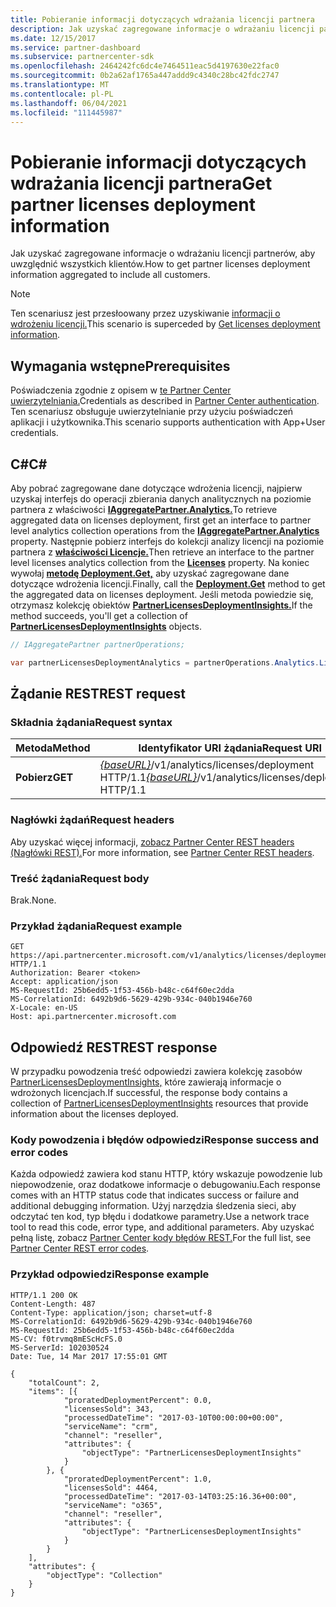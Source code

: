 ```yaml
---
title: Pobieranie informacji dotyczących wdrażania licencji partnera
description: Jak uzyskać zagregowane informacje o wdrażaniu licencji partnerów, aby uwzględnić wszystkich klientów.
ms.date: 12/15/2017
ms.service: partner-dashboard
ms.subservice: partnercenter-sdk
ms.openlocfilehash: 2464242fc6dc4e7464511eac5d4197630e22fac0
ms.sourcegitcommit: 0b2a62af1765a447addd9c4340c28bc42fdc2747
ms.translationtype: MT
ms.contentlocale: pl-PL
ms.lasthandoff: 06/04/2021
ms.locfileid: "111445987"
---
```

# <a name="get-partner-licenses-deployment-information"></a><span data-ttu-id="8de5a-103">Pobieranie informacji dotyczących wdrażania licencji partnera</span><span class="sxs-lookup"><span data-stu-id="8de5a-103">Get partner licenses deployment information</span></span>

<span data-ttu-id="8de5a-104">Jak uzyskać zagregowane informacje o wdrażaniu licencji partnerów, aby uwzględnić wszystkich klientów.</span><span class="sxs-lookup"><span data-stu-id="8de5a-104">How to get partner licenses deployment information aggregated to include all customers.</span></span>

> [!NOTE]
> <span data-ttu-id="8de5a-105">Ten scenariusz jest przesłoowany przez uzyskiwanie [informacji o wdrożeniu licencji.](get-licenses-deployment-information.md)</span><span class="sxs-lookup"><span data-stu-id="8de5a-105">This scenario is superceded by [Get licenses deployment information](get-licenses-deployment-information.md).</span></span>

## <a name="prerequisites"></a><span data-ttu-id="8de5a-106">Wymagania wstępne</span><span class="sxs-lookup"><span data-stu-id="8de5a-106">Prerequisites</span></span>

<span data-ttu-id="8de5a-107">Poświadczenia zgodnie z opisem w [te Partner Center uwierzytelniania.](partner-center-authentication.md)</span><span class="sxs-lookup"><span data-stu-id="8de5a-107">Credentials as described in [Partner Center authentication](partner-center-authentication.md).</span></span> <span data-ttu-id="8de5a-108">Ten scenariusz obsługuje uwierzytelnianie przy użyciu poświadczeń aplikacji i użytkownika.</span><span class="sxs-lookup"><span data-stu-id="8de5a-108">This scenario supports authentication with App+User credentials.</span></span>

## <a name="c"></a><span data-ttu-id="8de5a-109">C\#</span><span class="sxs-lookup"><span data-stu-id="8de5a-109">C\#</span></span>

<span data-ttu-id="8de5a-110">Aby pobrać zagregowane dane dotyczące wdrożenia licencji, najpierw uzyskaj interfejs do operacji zbierania danych analitycznych na poziomie partnera z właściwości [**IAggregatePartner.Analytics.**](/dotnet/api/microsoft.store.partnercenter.ipartner.analytics)</span><span class="sxs-lookup"><span data-stu-id="8de5a-110">To retrieve aggregated data on licenses deployment, first get an interface to partner level analytics collection operations from the [**IAggregatePartner.Analytics**](/dotnet/api/microsoft.store.partnercenter.ipartner.analytics) property.</span></span> <span data-ttu-id="8de5a-111">Następnie pobierz interfejs do kolekcji analizy licencji na poziomie partnera z [**właściwości Licencje.**](/dotnet/api/microsoft.store.partnercenter.analytics.ipartneranalyticscollection.licenses)</span><span class="sxs-lookup"><span data-stu-id="8de5a-111">Then retrieve an interface to the partner level licenses analytics collection from the [**Licenses**](/dotnet/api/microsoft.store.partnercenter.analytics.ipartneranalyticscollection.licenses) property.</span></span> <span data-ttu-id="8de5a-112">Na koniec wywołaj [**metodę Deployment.Get,**](/dotnet/api/microsoft.store.partnercenter.genericoperations.ientireentitycollectionretrievaloperations-2.get) aby uzyskać zagregowane dane dotyczące wdrożenia licencji.</span><span class="sxs-lookup"><span data-stu-id="8de5a-112">Finally, call the [**Deployment.Get**](/dotnet/api/microsoft.store.partnercenter.genericoperations.ientireentitycollectionretrievaloperations-2.get) method to get the aggregated data on licenses deployment.</span></span> <span data-ttu-id="8de5a-113">Jeśli metoda powiedzie się, otrzymasz kolekcję obiektów [**PartnerLicensesDeploymentInsights.**](/dotnet/api/microsoft.store.partnercenter.models.analytics.partnerlicensesdeploymentinsights)</span><span class="sxs-lookup"><span data-stu-id="8de5a-113">If the method succeeds, you'll get a collection of [**PartnerLicensesDeploymentInsights**](/dotnet/api/microsoft.store.partnercenter.models.analytics.partnerlicensesdeploymentinsights) objects.</span></span>

``` csharp
// IAggregatePartner partnerOperations;

var partnerLicensesDeploymentAnalytics = partnerOperations.Analytics.Licenses.Deployment.Get();
```

## <a name="rest-request"></a><span data-ttu-id="8de5a-114">Żądanie REST</span><span class="sxs-lookup"><span data-stu-id="8de5a-114">REST request</span></span>

### <a name="request-syntax"></a><span data-ttu-id="8de5a-115">Składnia żądania</span><span class="sxs-lookup"><span data-stu-id="8de5a-115">Request syntax</span></span>

| <span data-ttu-id="8de5a-116">Metoda</span><span class="sxs-lookup"><span data-stu-id="8de5a-116">Method</span></span>  | <span data-ttu-id="8de5a-117">Identyfikator URI żądania</span><span class="sxs-lookup"><span data-stu-id="8de5a-117">Request URI</span></span>                                                                           |
|---------|---------------------------------------------------------------------------------------|
| <span data-ttu-id="8de5a-118">**Pobierz**</span><span class="sxs-lookup"><span data-stu-id="8de5a-118">**GET**</span></span> | <span data-ttu-id="8de5a-119">[*{baseURL}*](partner-center-rest-urls.md)/v1/analytics/licenses/deployment HTTP/1.1</span><span class="sxs-lookup"><span data-stu-id="8de5a-119">[*{baseURL}*](partner-center-rest-urls.md)/v1/analytics/licenses/deployment HTTP/1.1</span></span> |

### <a name="request-headers"></a><span data-ttu-id="8de5a-120">Nagłówki żądań</span><span class="sxs-lookup"><span data-stu-id="8de5a-120">Request headers</span></span>

<span data-ttu-id="8de5a-121">Aby uzyskać więcej informacji, [zobacz Partner Center REST headers (Nagłówki REST).](headers.md)</span><span class="sxs-lookup"><span data-stu-id="8de5a-121">For more information, see [Partner Center REST headers](headers.md).</span></span>

### <a name="request-body"></a><span data-ttu-id="8de5a-122">Treść żądania</span><span class="sxs-lookup"><span data-stu-id="8de5a-122">Request body</span></span>

<span data-ttu-id="8de5a-123">Brak.</span><span class="sxs-lookup"><span data-stu-id="8de5a-123">None.</span></span>

### <a name="request-example"></a><span data-ttu-id="8de5a-124">Przykład żądania</span><span class="sxs-lookup"><span data-stu-id="8de5a-124">Request example</span></span>

```http
GET https://api.partnercenter.microsoft.com/v1/analytics/licenses/deployment HTTP/1.1
Authorization: Bearer <token>
Accept: application/json
MS-RequestId: 25b6edd5-1f53-456b-b48c-c64f60ec2dda
MS-CorrelationId: 6492b9d6-5629-429b-934c-040b1946e760
X-Locale: en-US
Host: api.partnercenter.microsoft.com
```

## <a name="rest-response"></a><span data-ttu-id="8de5a-125">Odpowiedź REST</span><span class="sxs-lookup"><span data-stu-id="8de5a-125">REST response</span></span>

<span data-ttu-id="8de5a-126">W przypadku powodzenia treść odpowiedzi zawiera kolekcję zasobów [PartnerLicensesDeploymentInsights,](analytics-resources.md#partnerlicensesdeploymentinsights) które zawierają informacje o wdrożonych licencjach.</span><span class="sxs-lookup"><span data-stu-id="8de5a-126">If successful, the response body contains a collection of [PartnerLicensesDeploymentInsights](analytics-resources.md#partnerlicensesdeploymentinsights) resources that provide information about the licenses deployed.</span></span>

### <a name="response-success-and-error-codes"></a><span data-ttu-id="8de5a-127">Kody powodzenia i błędów odpowiedzi</span><span class="sxs-lookup"><span data-stu-id="8de5a-127">Response success and error codes</span></span>

<span data-ttu-id="8de5a-128">Każda odpowiedź zawiera kod stanu HTTP, który wskazuje powodzenie lub niepowodzenie, oraz dodatkowe informacje o debugowaniu.</span><span class="sxs-lookup"><span data-stu-id="8de5a-128">Each response comes with an HTTP status code that indicates success or failure and additional debugging information.</span></span> <span data-ttu-id="8de5a-129">Użyj narzędzia śledzenia sieci, aby odczytać ten kod, typ błędu i dodatkowe parametry.</span><span class="sxs-lookup"><span data-stu-id="8de5a-129">Use a network trace tool to read this code, error type, and additional parameters.</span></span> <span data-ttu-id="8de5a-130">Aby uzyskać pełną listę, zobacz [Partner Center kody błędów REST.](error-codes.md)</span><span class="sxs-lookup"><span data-stu-id="8de5a-130">For the full list, see [Partner Center REST error codes](error-codes.md).</span></span>

### <a name="response-example"></a><span data-ttu-id="8de5a-131">Przykład odpowiedzi</span><span class="sxs-lookup"><span data-stu-id="8de5a-131">Response example</span></span>

```http
HTTP/1.1 200 OK
Content-Length: 487
Content-Type: application/json; charset=utf-8
MS-CorrelationId: 6492b9d6-5629-429b-934c-040b1946e760
MS-RequestId: 25b6edd5-1f53-456b-b48c-c64f60ec2dda
MS-CV: f0trvmq8mEScHcFS.0
MS-ServerId: 102030524
Date: Tue, 14 Mar 2017 17:55:01 GMT

{
    "totalCount": 2,
    "items": [{
            "proratedDeploymentPercent": 0.0,
            "licensesSold": 343,
            "processedDateTime": "2017-03-10T00:00:00+00:00",
            "serviceName": "crm",
            "channel": "reseller",
            "attributes": {
                "objectType": "PartnerLicensesDeploymentInsights"
            }
        }, {
            "proratedDeploymentPercent": 1.0,
            "licensesSold": 4464,
            "processedDateTime": "2017-03-14T03:25:16.36+00:00",
            "serviceName": "o365",
            "channel": "reseller",
            "attributes": {
                "objectType": "PartnerLicensesDeploymentInsights"
            }
        }
    ],
    "attributes": {
        "objectType": "Collection"
    }
}
```
